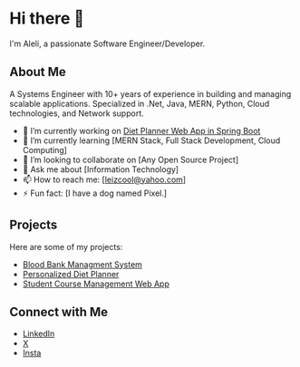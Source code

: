 # Hi there 👋

I'm Aleli, a passionate Software Engineer/Developer.

## About Me
A Systems Engineer with 10+ years of experience in building and managing scalable applications. Specialized in .Net, Java, MERN, Python, Cloud technologies, and Network support.

- 🔭 I’m currently working on [Diet Planner Web App in Spring Boot](https://github.com/leizcool/Personalized-Diet-Planner.git)
- 🌱 I’m currently learning [MERN Stack, Full Stack Development, Cloud Computing]
- 👯 I’m looking to collaborate on [Any Open Source Project]
- 💬 Ask me about [Information Technology]
- 📫 How to reach me: [leizcool@yahoo.com]
- ⚡ Fun fact: [I have a dog named Pixel.]

## Projects

Here are some of my projects:

- [Blood Bank Managment System](https://github.com/leizcool/Blood-Bank-Management-System.git)
- [Personalized Diet Planner](https://github.com/leizcool/Personalized-Diet-Planner.git)
- [Student Course Management Web App](https://github.com/leizcool/Student-Course-Web-App.git)

## Connect with Me

- [LinkedIn](https://www.linkedin.com/in/alelimacapagal)
- [X](https://x.com/leizcool2025)
- [Insta](https://instagram.com/leizc001)
